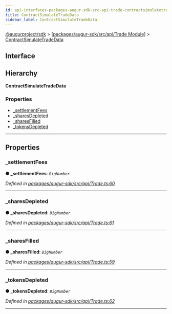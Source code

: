 ```yaml
---
id: api-interfaces-packages-augur-sdk-src-api-trade-contractsimulatetradedata
title: ContractSimulateTradeData
sidebar_label: ContractSimulateTradeData
---
```


[@augurproject/sdk](api-readme.md) > [[packages/augur-sdk/src/api/Trade Module]](api-modules-packages-augur-sdk-src-api-trade-module.md) > [ContractSimulateTradeData](api-interfaces-packages-augur-sdk-src-api-trade-contractsimulatetradedata.md)

## Interface

## Hierarchy

**ContractSimulateTradeData**

### Properties

* [_settlementFees](api-interfaces-packages-augur-sdk-src-api-trade-contractsimulatetradedata.md#_settlementfees)
* [_sharesDepleted](api-interfaces-packages-augur-sdk-src-api-trade-contractsimulatetradedata.md#_sharesdepleted)
* [_sharesFilled](api-interfaces-packages-augur-sdk-src-api-trade-contractsimulatetradedata.md#_sharesfilled)
* [_tokensDepleted](api-interfaces-packages-augur-sdk-src-api-trade-contractsimulatetradedata.md#_tokensdepleted)

---

## Properties

<a id="_settlementfees"></a>

###  _settlementFees

**● _settlementFees**: *`BigNumber`*

*Defined in [packages/augur-sdk/src/api/Trade.ts:60](https://github.com/AugurProject/augur/blob/a689f5d0f9/packages/augur-sdk/src/api/Trade.ts#L60)*

___
<a id="_sharesdepleted"></a>

###  _sharesDepleted

**● _sharesDepleted**: *`BigNumber`*

*Defined in [packages/augur-sdk/src/api/Trade.ts:61](https://github.com/AugurProject/augur/blob/a689f5d0f9/packages/augur-sdk/src/api/Trade.ts#L61)*

___
<a id="_sharesfilled"></a>

###  _sharesFilled

**● _sharesFilled**: *`BigNumber`*

*Defined in [packages/augur-sdk/src/api/Trade.ts:59](https://github.com/AugurProject/augur/blob/a689f5d0f9/packages/augur-sdk/src/api/Trade.ts#L59)*

___
<a id="_tokensdepleted"></a>

###  _tokensDepleted

**● _tokensDepleted**: *`BigNumber`*

*Defined in [packages/augur-sdk/src/api/Trade.ts:62](https://github.com/AugurProject/augur/blob/a689f5d0f9/packages/augur-sdk/src/api/Trade.ts#L62)*

___

